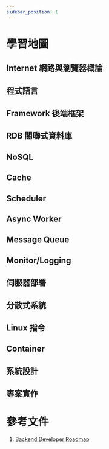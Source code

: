 ```yaml
---
sidebar_position: 1
---
```


# 學習地圖

## Internet 網路與瀏覽器概論

## 程式語言

## Framework 後端框架

## RDB 關聯式資料庫

## NoSQL

## Cache

## Scheduler

## Async Worker

## Message Queue

## Monitor/Logging

## 伺服器部署

## 分散式系統

## Linux 指令

## Container

## 系統設計

## 專案實作

# 參考文件

1. [Backend Developer Roadmap](https://roadmap.sh/backend)
